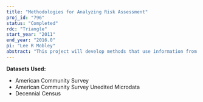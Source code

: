 ```yaml
---
title: "Methodologies for Analyzing Risk Assessment"
proj_id: "796"
status: "Completed"
rdc: "Triangle"
start_year: "2011"
end_year: "2016.0"
pi: "Lee R Mobley"
abstract: "This project will develop methods that use information from restricted-access Census Bureau data to characterize risk across populations. Work will demonstrate that using restricted-access Census data to develop and test risk assessment methods in conjunction with public data provide superior measures than could be accomplished with public data alone. Research will use the American Community Survey and the American Community Survey Multiyear Estimates Study data in conjunction with other public-use geospatial data. With these combined data sources, the researchers will create several geospatial risk-scapes, each measuring a different dimension of population risk to health hazards, economic hazards, or natural disasters. The researchers will then use these risk-scape measures to demonstrate the utility of the Census microdata in timely assessment of social vulnerability."
---
```


**Datasets Used:**

  - American Community Survey 
  - American Community Survey Unedited Microdata 
  - Decennial Census 

